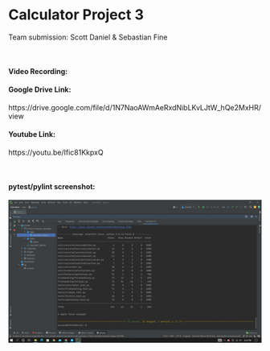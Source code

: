 # Calculator Project 3

Team submission: 
Scott Daniel & Sebastian Fine

<br><h4>Video Recording: </h4>
<h4> Google Drive Link: </h4>
https://drive.google.com/file/d/1N7NaoAWmAeRxdNibLKvLJtW_hQe2MxHR/view
<br>
<h4> Youtube Link: </h4>
https://youtu.be/Ific81KkpxQ

<br><h4> pytest/pylint screenshot: </h4> 
![pytest-screenshot-2.png](https://github.com/Laughing-Bulls/Calculator/blob/SD-dev/pytest-screenshot-2.png)
  
